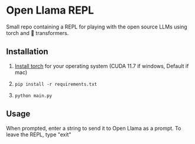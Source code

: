 # Open Llama REPL

Small repo containing a REPL for playing with the open source LLMs using torch and 🤗 transformers.

## Installation

1. [Install torch](https://pytorch.org/get-started/locally/) for your operating system (CUDA 11.7 if windows, Default if mac) 

2. `pip install -r requirements.txt`

3. `python main.py`

## Usage

When prompted, enter a string to send it to Open Llama as a prompt. To leave the REPL, type "exit"
